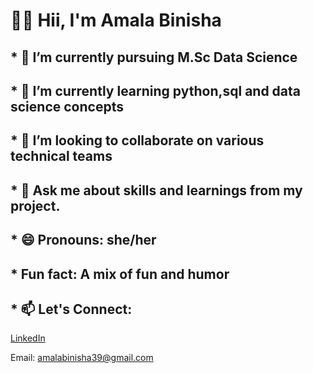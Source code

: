 # 👋🏻 Hii, I'm Amala Binisha 

## * 🔭 I’m currently pursuing M.Sc Data Science
## * 🌱 I’m currently learning python,sql and data science concepts
## * 👯 I’m looking to collaborate on various technical teams
## * 💬 Ask me about skills and learnings from my project.
## * 😄 Pronouns: she/her
## *  Fun fact: A mix of fun and humor
  
## * 📫 Let's Connect:
  [LinkedIn](https://www.linkedin.com/in/amala-binisha-686b7b2b8)
  
  Email: amalabinisha39@gmail.com 
  

